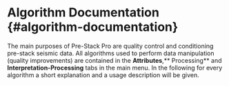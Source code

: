 # Algorithm Documentation {#algorithm-documentation}

The main purposes of Pre-Stack Pro are quality control and conditioning pre-stack seismic data. All algorithms used to perform data manipulation (quality improvements) are contained in the **Attributes**,** Processing** and **Interpretation-Processing** tabs in the main menu. In the following for every algorithm a short explanation and a usage description will be given.


